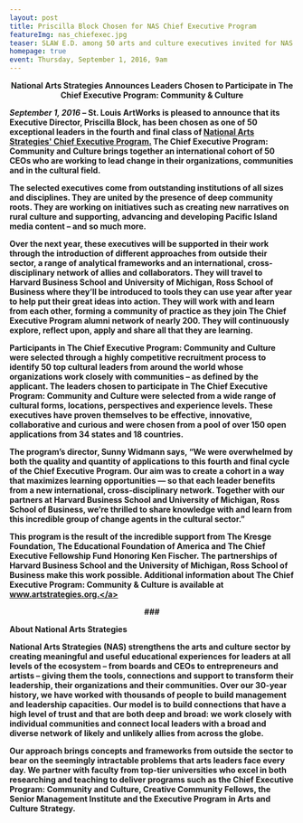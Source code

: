 ```yaml
---
layout: post
title: Priscilla Block Chosen for NAS Chief Executive Program
featureImg: nas_chiefexec.jpg
teaser: SLAW E.D. among 50 arts and culture executives invited for NAS Program!
homepage: true
event: Thursday, September 1, 2016, 9am
---
```


<B><center>National Arts Strategies Announces Leaders Chosen
to Participate in The Chief Executive Program: Community & Culture</center>

<i>September 1, 2016</i> – St. Louis ArtWorks is pleased to announce that its Executive
Director, Priscilla Block, has been chosen as one of 50 exceptional leaders in the fourth and final class of <a href="http://www.artstrategies.org/downloads/CEP/participant_directory_public.pdf">National Arts Strategies' Chief Executive
Program.</a> The Chief Executive Program: Community and Culture brings together an
international cohort of 50 CEOs who are working to lead change in their organizations,
communities and in the cultural field. 

The selected executives come from outstanding institutions of all sizes and disciplines. They
are united by the presence of deep community roots. They are working on initiatives such
as creating new narratives on rural culture and supporting, advancing and developing
Pacific Island media content – and so much more.

Over the next year, these executives will be supported in their work through the introduction
of different approaches from outside their sector, a range of analytical frameworks and an
international, cross-disciplinary network of allies and collaborators. They will travel to
Harvard Business School and University of Michigan, Ross School of Business where they’ll
be introduced to tools they can use year after year to help put their great ideas into action.
They will work with and learn from each other, forming a community of practice as they join
The Chief Executive Program alumni network of nearly 200. They will continuously explore,
reflect upon, apply and share all that they are learning.

Participants in The Chief Executive Program: Community and Culture were selected through
a highly competitive recruitment process to identify 50 top cultural leaders from around the
world whose organizations work closely with communities – as defined by the applicant.
The leaders chosen to participate in The Chief Executive Program: Community and Culture
were selected from a wide range of cultural forms, locations, perspectives and experience
levels. These executives have proven themselves to be effective, innovative, collaborative
and curious and were chosen from a pool of over 150 open applications from 34 states and
18 countries.

The program’s director, Sunny Widmann says, “We were overwhelmed by both the quality
and quantity of applications to this fourth and final cycle of the Chief Executive Program.
Our aim was to create a cohort in a way that maximizes learning opportunities — so that
each leader benefits from a new international, cross-disciplinary network. Together with our 
partners at Harvard Business School and University of Michigan, Ross School of Business,
we’re thrilled to share knowledge with and learn from this incredible group of change
agents in the cultural sector.”

This program is the result of the incredible support from The Kresge Foundation, The Educational
Foundation of America and The Chief Executive Fellowship Fund Honoring Ken Fischer. The
partnerships of Harvard Business School and the University of Michigan, Ross School of Business
make this work possible. Additional information about The Chief Executive Program: Community &
Culture is available at <a href="http://www.artsstrategies.org">www.artstrategies.org.</a>

<center>###</center><p>

<b>About National Arts Strategies</b>

National Arts Strategies (NAS) strengthens the arts and culture sector by creating
meaningful and useful educational experiences for leaders at all levels of the ecosystem –
from boards and CEOs to entrepreneurs and artists – giving them the tools, connections and
support to transform their leadership, their organizations and their communities.
Over our 30-year history, we have worked with thousands of people to build management
and leadership capacities. Our model is to build connections that have a high level of trust
and that are both deep and broad: we work closely with individual communities and
connect local leaders with a broad and diverse network of likely and unlikely allies from
across the globe.

Our approach brings concepts and frameworks from outside the sector to bear on the
seemingly intractable problems that arts leaders face every day. We partner with faculty
from top-tier universities who excel in both researching and teaching to deliver programs
such as the Chief Executive Program: Community and Culture, Creative Community Fellows,
the Senior Management Institute and the Executive Program in Arts and Culture Strategy.
